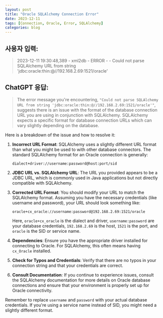 ```yaml
---
layout: post
title: "Oracle SQLAlchemy Connection Error"
date: 2023-12-11
tags: [Connection, Oracle, Error, SQLAlchemy]
categories: blog
---
```


## 사용자 입력:
> 2023-12-11 19:30:48,389 - xml2db - ERROR - <module> - Could not parse SQLAlchemy URL from string 'jdbc:oracle:thin:@//192.168.2.69:1521/oracle'

## ChatGPT 응답:
> The error message you're encountering, `"Could not parse SQLAlchemy URL from string 'jdbc:oracle:thin:@//192.168.2.69:1521/oracle'"`, suggests there is an issue with the format of the database connection URL you are using in conjunction with SQLAlchemy. SQLAlchemy expects a specific format for database connection URLs which can vary slightly depending on the database.

Here is a breakdown of the issue and how to resolve it:

1. **Incorrect URL Format**: SQLAlchemy uses a slightly different URL format than what you might be used to with other database connectors. The standard SQLAlchemy format for an Oracle connection is generally:

   ```
   dialect+driver://username:password@host:port/sid
   ```

2. **JDBC URL vs. SQLAlchemy URL**: The URL you provided appears to be a JDBC URL, which is commonly used in Java applications but not directly compatible with SQLAlchemy.

3. **Corrected URL Format**: You should modify your URL to match the SQLAlchemy format. Assuming you have the necessary credentials (like username and password), your URL should look something like:

   ```
   oracle+cx_oracle://username:password@192.168.2.69:1521/oracle
   ```

   Here, `oracle+cx_oracle` is the dialect and driver, `username:password` are your database credentials, `192.168.2.69` is the host, `1521` is the port, and `oracle` is the SID or service name.

4. **Dependencies**: Ensure you have the appropriate driver installed for connecting to Oracle. For SQLAlchemy, this often means having `cx_Oracle` installed.

5. **Check for Typos and Credentials**: Verify that there are no typos in your connection string and that your credentials are correct.

6. **Consult Documentation**: If you continue to experience issues, consult the SQLAlchemy documentation for more details on Oracle database connections and ensure that your environment is properly set up for Oracle connectivity.

Remember to replace `username` and `password` with your actual database credentials. If you're using a service name instead of SID, you might need a slightly different format.

